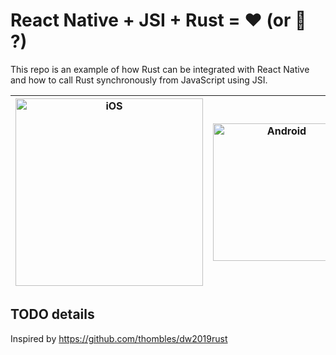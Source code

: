 # React Native + JSI + Rust = ❤️ (or 🦀 ?)

This repo is an example of how Rust can be integrated with React Native and how to call Rust synchronously from JavaScript using JSI.

| <img width="300" alt="iOS" src="https://github.com/user-attachments/assets/51947085-9a96-4eba-92d0-2308bb92f541"> | <img width="220" alt="Android" src="https://github.com/user-attachments/assets/c42b4f97-11b6-4d16-81b1-3c44b60a7184"> |
|-------------------------------------------------------------------------------------------------------------------|-----------------------------------------------------------------------------------------------------------------------|

## TODO details

Inspired by https://github.com/thombles/dw2019rust
